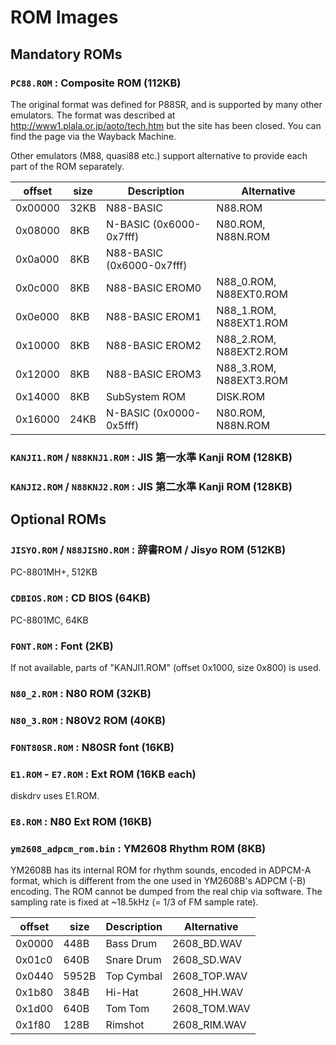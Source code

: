 # ROM Images

## Mandatory ROMs

### `PC88.ROM` : Composite ROM (112KB)

The original format was defined for P88SR, and is supported by many other emulators.
The format was described at http://www1.plala.or.jp/aoto/tech.htm but the site
has been closed. You can find the page via the Wayback Machine.

Other emulators (M88, quasi88 etc.) support alternative to provide each part of the ROM separately.

| offset   | size | Description               | Alternative            |
|----------|------|---------------------------|------------------------|
| 0x00000  | 32KB | N88-BASIC                 | N88.ROM                |
| 0x08000  | 8KB  | N-BASIC (0x6000-0x7fff)   | N80.ROM, N88N.ROM      |
| 0x0a000  | 8KB  | N88-BASIC (0x6000-0x7fff) |                        |
| 0x0c000  | 8KB  | N88-BASIC EROM0           | N88_0.ROM, N88EXT0.ROM |
| 0x0e000  | 8KB  | N88-BASIC EROM1           | N88_1.ROM, N88EXT1.ROM |
| 0x10000  | 8KB  | N88-BASIC EROM2           | N88_2.ROM, N88EXT2.ROM |
| 0x12000  | 8KB  | N88-BASIC EROM3           | N88_3.ROM, N88EXT3.ROM |
| 0x14000  | 8KB  | SubSystem ROM             | DISK.ROM               |
| 0x16000  | 24KB | N-BASIC (0x0000-0x5fff)   | N80.ROM, N88N.ROM      |

### `KANJI1.ROM` / `N88KNJ1.ROM` : JIS 第一水準 Kanji ROM (128KB)

### `KANJI2.ROM` / `N88KNJ2.ROM` : JIS 第二水準 Kanji ROM (128KB)

## Optional ROMs

### `JISYO.ROM` / `N88JISHO.ROM` : 辞書ROM / Jisyo ROM (512KB)

PC-8801MH+, 512KB

### `CDBIOS.ROM` : CD BIOS (64KB)

PC-8801MC, 64KB

### `FONT.ROM` : Font (2KB)

If not available, parts of "KANJI1.ROM" (offset 0x1000, size 0x800) is used.

### `N80_2.ROM` : N80 ROM (32KB)

### `N80_3.ROM` : N80V2 ROM (40KB)

### `FONT80SR.ROM` : N80SR font (16KB)

### `E1.ROM` - `E7.ROM` : Ext ROM (16KB each)

diskdrv uses E1.ROM.

### `E8.ROM` : N80 Ext ROM (16KB)

### `ym2608_adpcm_rom.bin` : YM2608 Rhythm ROM (8KB)

YM2608B has its internal ROM for rhythm sounds, encoded in ADPCM-A format,
which is different from the one used in YM2608B's ADPCM (-B) encoding.
The ROM cannot be dumped from the real chip via software.
The sampling rate is fixed at ~18.5kHz (= 1/3 of FM sample rate).

| offset  | size  | Description | Alternative  |
|---------|-------|-------------|--------------|
| 0x0000  | 448B  | Bass Drum   | 2608_BD.WAV  |
| 0x01c0  | 640B  | Snare Drum  | 2608_SD.WAV  |
| 0x0440  | 5952B | Top Cymbal  | 2608_TOP.WAV |
| 0x1b80  | 384B  | Hi-Hat      | 2608_HH.WAV  |
| 0x1d00  | 640B  | Tom Tom     | 2608_TOM.WAV |
| 0x1f80  | 128B  | Rimshot     | 2608_RIM.WAV |
